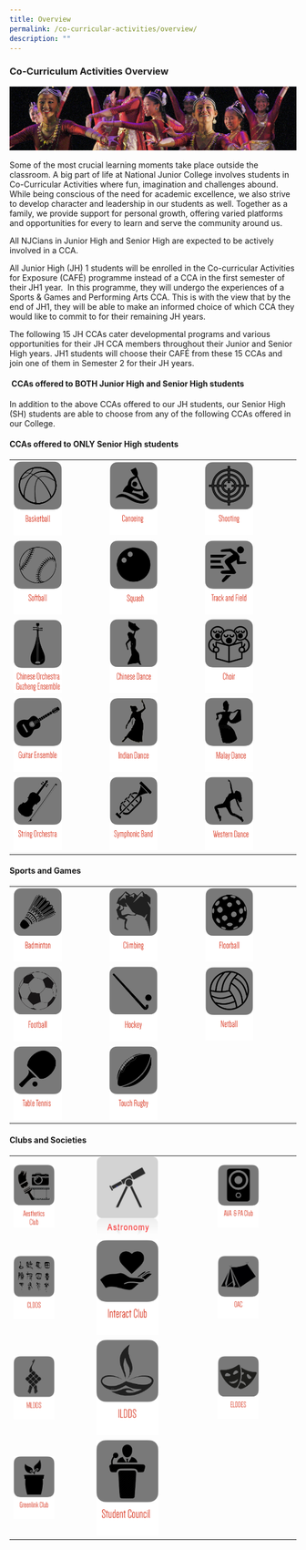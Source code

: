 ```yaml
---
title: Overview
permalink: /co-curricular-activities/overview/
description: ""
---
```

### Co-Curriculum Activities Overview

![](/images/cca1.png)

Some of the most crucial learning moments take place outside the classroom. A big part of life at National Junior College involves students in Co-Curricular Activities where fun, imagination and challenges abound. While being conscious of the need for academic excellence, we also strive to develop character and leadership in our students as well. Together as a family, we provide support for personal growth, offering varied platforms and opportunities for every to learn and serve the community around us.

All NJCians in Junior High and Senior High are expected to be actively involved in a CCA.  

All Junior High (JH) 1 students will be enrolled in the Co-curricular Activities for Exposure (CAFÉ) programme instead of a CCA in the first semester of their JH1 year.  In this programme, they will undergo the experiences of a Sports & Games and Performing Arts CCA. This is with the view that by the end of JH1, they will be able to make an informed choice of which CCA they would like to commit to for their remaining JH years.

The following 15 JH CCAs cater developmental programs and various opportunities for their JH CCA members throughout their Junior and Senior High years. JH1 students will choose their CAFÉ from these 15 CCAs and join one of them in Semester 2 for their JH years.

####  CCAs offered to BOTH Junior High and Senior High students
 
 In addition to the above CCAs offered to our JH students, our Senior High (SH) students are able to choose from any of the following CCAs offered in our College.

#### CCAs offered to ONLY Senior High students

|  |  |  |
|---|---|---|
|<a href="https://moe-nationaljc-staging.netlify.app/co-curricular-activities/ccas-offered-to-both-jh-and-sh/basketball"><img style="width:55%" src="/images/c1.png"></a>  |<a href="https://moe-nationaljc-staging.netlify.app/co-curricular-activities/ccas-offered-to-both-jh-and-sh/canoeing-and-dragon-boating"><img style="width:55%" src="/images/c2.png"></a>  | <a href="https://moe-nationaljc-staging.netlify.app/co-curricular-activities/ccas-offered-to-both-jh-and-sh/shooting-club"><img style="width:55%" src="/images/c3.png"></a> |
|<a href="https://moe-nationaljc-staging.netlify.app/co-curricular-activities/ccas-offered-to-both-jh-and-sh/softball"><img style="width:55%" src="/images/c4.png"></a>  | <a href="https://moe-nationaljc-staging.netlify.app/co-curricular-activities/ccas-offered-to-both-jh-and-sh/squash"><img style="width:55%" src="/images/c5.png"></a> | <a href="https://moe-nationaljc-staging.netlify.app/co-curricular-activities/ccas-offered-to-both-jh-and-sh/track-and-field-and-cross-country"><img style="width:55%" src="/images/c6.png"></a> |
| <a href="https://moe-nationaljc-staging.netlify.app/co-curricular-activities/ccas-offered-to-both-jh-and-sh/co-and-ge"><img style="width:55%" src="/images/c7.png"></a> | <a href="https://moe-nationaljc-staging.netlify.app/co-curricular-activities/clubs-and-societies/chinese-dance"><img style="width:55%" src="/images/c8.png"></a> | <a href="https://moe-nationaljc-staging.netlify.app/co-curricular-activities/clubs-and-societies/choir"><img style="width:55%" src="/images/c9.png"></a> |
|<a href="https://moe-nationaljc-staging.netlify.app/co-curricular-activities/clubs-and-societies/guitar-ensemble"><img style="width:55%" src="/images/c10.png"></a>  | <a href="https://moe-nationaljc-staging.netlify.app/co-curricular-activities/clubs-and-societies/indian-dance"><img style="width:55%" src="/images/c11.png"></a> | <a href="https://moe-nationaljc-staging.netlify.app/co-curricular-activities/clubs-and-societies/malay-dance"><img style="width:55%" src="/images/c12.png"></a> |
| <a href="https://moe-nationaljc-staging.netlify.app/co-curricular-activities/clubs-and-societies/string-orchestra"><img style="width:55%" src="/images/c13.png"></a> | <a href="https://moe-nationaljc-staging.netlify.app/co-curricular-activities/clubs-and-societies/symphonic-band"><img style="width:55%" src="/images/c14.png"></a> | <a href="https://moe-nationaljc-staging.netlify.app/co-curricular-activities/clubs-and-societies/western-dance"><img style="width:55%" src="/images/c15.png"></a> |

#### Sports and Games
|  |  |  |
|---|---|---|
| <a href="https://moe-nationaljc-staging.netlify.app/co-curricular-activities/clubs-and-societies/badminton"><img style="width:55%" src="/images/c16.png"></a> | <a href="https://moe-nationaljc-staging.netlify.app/co-curricular-activities/clubs-and-societies/climbing"><img style="width:55%" src="/images/c17.png"></a> | <a href="https://moe-nationaljc-staging.netlify.app/co-curricular-activities/clubs-and-societies/floorball"><img style="width:55%" src="/images/c18.png"></a> |
|  <a href="https://moe-nationaljc-staging.netlify.app/co-curricular-activities/clubs-and-societies/football"><img style="width:55%" src="/images/c19.png"></a>| <a href="https://moe-nationaljc-staging.netlify.app/co-curricular-activities/clubs-and-societies/hockey"><img style="width:55%" src="/images/c20.png"></a> |<a href="https://moe-nationaljc-staging.netlify.app/co-curricular-activities/clubs-and-societies/netball"><img style="width:55%" src="/images/c21.png"></a>  |
|<a href="https://moe-nationaljc-staging.netlify.app/co-curricular-activities/clubs-and-societies/table-tennis"><img style="width:55%" src="/images/c22.png"></a>  | <a href="https://moe-nationaljc-staging.netlify.app/co-curricular-activities/clubs-and-societies/touch-rugby"><img style="width:55%" src="/images/c23.png"></a> |  |



#### Clubs and Societies


|  |  |  |
|---|---|---|
|<a href="web"><img style="width:55%" src="/images/c24.png"></a> | <a href="web"><img style="width:55%" src="/images/c25.png"></a> | <a href="web"><img style="width:55%" src="/images/c26.png"></a> |
| <a href="web"><img style="width:55%" src="/images/c27.png"></a> | <a href="web"><img style="width:55%" src="/images/c28.png"></a> | <a href="web"><img style="width:55%" src="/images/c29.png"></a> |
| <a href="web"><img style="width:55%" src="/images/c30.png"></a> | <a href="web"><img style="width:55%" src="/images/c31.png"></a> | <a href="web"><img style="width:55%" src="/images/c32.png"></a> |
| <a href="web"><img style="width:55%" src="/images/c33.png"></a> | <a href="web"><img style="width:55%" src="/images/c34.png"></a> |  |